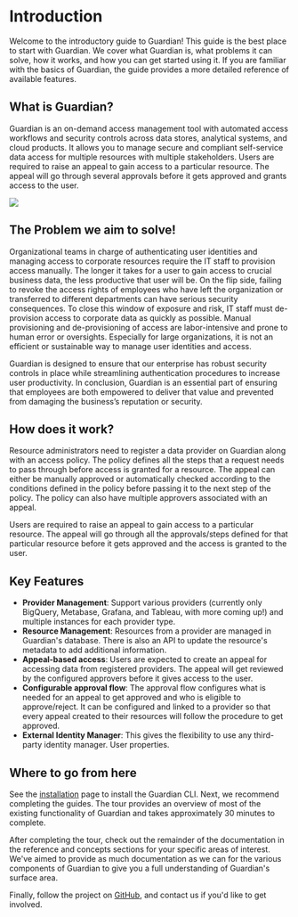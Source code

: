 # Introduction

Welcome to the introductory guide to Guardian! This guide is the best place to start with Guardian. We cover what Guardian is, what problems it can solve, how it works, and how you can get started using it. If you are familiar with the basics of Guardian, the guide provides a more detailed reference of available features.

## What is Guardian?

Guardian is an on-demand access management tool with automated access workflows and security controls across data stores, analytical systems, and cloud products. It allows you to manage secure and compliant self-service data access for multiple resources with multiple stakeholders. Users are required to raise an appeal to gain access to a particular resource. The appeal will go through several approvals before it gets approved and grants access to the user.

![](/assets/overview.svg)

## The Problem we aim to solve!

Organizational teams in charge of authenticating user identities and managing access to corporate resources require the IT staff to provision access manually. The longer it takes for a user to gain access to crucial business data, the less productive that user will be. On the flip side, failing to revoke the access rights of employees who have left the organization or transferred to different departments can have serious security consequences. To close this window of exposure and risk, IT staff must de-provision access to corporate data as quickly as possible. Manual provisioning and de-provisioning of access are labor-intensive and prone to human error or oversights. Especially for large organizations, it is not an efficient or sustainable way to manage user identities and access.

Guardian is designed to ensure that our enterprise has robust security controls in place while streamlining authentication procedures to increase user productivity. In conclusion, Guardian is an essential part of ensuring that employees are both empowered to deliver that value and prevented from damaging the business’s reputation or security.

## How does it work?

Resource administrators need to register a data provider on Guardian along with an access policy. The policy defines all the steps that a request needs to pass through before access is granted for a resource. The appeal can either be manually approved or automatically checked according to the conditions defined in the policy before passing it to the next step of the policy. The policy can also have multiple approvers associated with an appeal.

Users are required to raise an appeal to gain access to a particular resource. The appeal will go through all the approvals/steps defined for that particular resource before it gets approved and the access is granted to the user.

## Key Features

- **Provider Management**: Support various providers \(currently only BigQuery, Metabase, Grafana, and Tableau, with more coming up!\) and multiple instances for each provider type.
- **Resource Management**: Resources from a provider are managed in Guardian's database. There is also an API to update the resource's metadata to add additional information.
- **Appeal-based access**: Users are expected to create an appeal for accessing data from registered providers. The appeal will get reviewed by the configured approvers before it gives access to the user.
- **Configurable approval flow**: The approval flow configures what is needed for an appeal to get approved and who is eligible to approve/reject. It can be configured and linked to a provider so that every appeal created to their resources will follow the procedure to get approved.
- **External Identity Manager**: This gives the flexibility to use any third-party identity manager. User properties.

## Where to go from here

See the [installation](../docs/getting_started/installation) page to install the Guardian CLI. Next, we recommend completing the guides. The tour provides an overview of most of the existing functionality of Guardian and takes approximately 30 minutes to complete.

After completing the tour, check out the remainder of the documentation in the reference and concepts sections for your specific areas of interest. We've aimed to provide as much documentation as we can for the various components of Guardian to give you a full understanding of Guardian's surface area.

Finally, follow the project on [GitHub](https://github.com/odpf/guardian), and contact us if you'd like to get involved.
